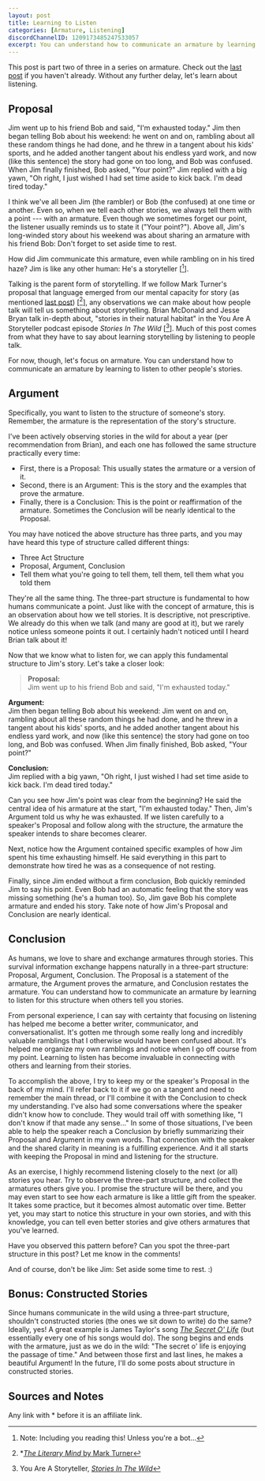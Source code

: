```yaml
---
layout: post
title: Learning to Listen
categories: [Armature, Listening]
discordChannelID: 1209173485247533057
excerpt: You can understand how to communicate an armature by learning to listen to other people's stories.
---
```


This post is part two of three in a series on armature. Check out the [last post]({{site.baseurl}}/the-purpose-of-stories) if you haven't already. Without any further delay, let's learn about listening.

## Proposal
Jim went up to his friend Bob and said, "I'm exhausted today." Jim then began telling Bob about his weekend: he went on and on, rambling about all these random things he had done, and he threw in a tangent about his kids' sports, and he added another tangent about his endless yard work, and now (like this sentence) the story had gone on too long, and Bob was confused. When Jim finally finished, Bob asked, "Your point?" Jim replied with a big yawn, "Oh right, I just wished I had set time aside to kick back. I'm dead tired today." 

I think we've all been Jim (the rambler) or Bob (the confused) at one time or another. Even so, when we tell each other stories, we always tell them with a point --- with an armature. Even though we sometimes forget our point, the listener usually reminds us to state it ("Your point?"). Above all, Jim's long-winded story about his weekend was about sharing an armature with his friend Bob: Don't forget to set aside time to rest.

How did Jim communicate this armature, even while rambling on in his tired haze? Jim is like any other human: He's a storyteller [[^Note-bot]]. 

Talking is the parent form of storytelling. If we follow Mark Turner's proposal that language emerged from our mental capacity for story (as mentioned [last post]({{site.baseurl}}/the-purpose-of-stories)) [[^Turner-LM]], any observations we can make about how people talk will tell us something about storytelling. Brian McDonald and Jesse Bryan talk in-depth about, "stories in their natural habitat" in the You Are A Storyteller podcast episode *Stories In The Wild* [[^YAAS-wild-stories]]. Much of this post comes from what they have to say about learning storytelling by listening to people talk.

For now, though, let's focus on armature. You can understand how to communicate an armature by learning to listen to other people's stories.

## Argument

Specifically, you want to listen to the structure of someone's story. Remember, the armature is the representation of the story's structure.

I've been actively observing stories in the wild for about a year (per recommendation from Brian), and each one has followed the same structure practically every time:
- First, there is a Proposal: This usually states the armature or a version of it. 
- Second, there is an Argument: This is the story and the examples that prove the armature. 
- Finally, there is a Conclusion: This is the point or reaffirmation of the armature. Sometimes the Conclusion will be nearly identical to the Proposal.

You may have noticed the above structure has three parts, and you may have heard this type of structure called different things:
- Three Act Structure
- Proposal, Argument, Conclusion
- Tell them what you're going to tell them, tell them, tell them what you told them

They're all the same thing. The three-part structure is fundamental to how humans communicate a point. Just like with the concept of armature, this is an observation about how we tell stories. It is descriptive, not prescriptive. We already do this when we talk (and many are good at it), but we rarely notice unless someone points it out. I certainly hadn't noticed until I heard Brian talk about it!

Now that we know what to listen for, we can apply this fundamental structure to Jim's story. Let's take a closer look: 


>**Proposal:**  
Jim went up to his friend Bob and said, "I'm exhausted today." 
>
**Argument:**  
Jim then began telling Bob about his weekend: Jim went on and on, rambling about all these random things he had done, and he threw in a tangent about his kids' sports, and he added another tangent about his endless yard work, and now (like this sentence) the story had gone on too long, and Bob was confused. When Jim finally finished, Bob asked, "Your point?" 
>
**Conclusion:**  
Jim replied with a big yawn, "Oh right, I just wished I had set time aside to kick back. I'm dead tired today."
>

Can you see how Jim's point was clear from the beginning? He said the central idea of his armature at the start, "I'm exhausted today." Then, Jim's Argument told us why he was exhausted. If we listen carefully to a speaker's Proposal and follow along with the structure, the armature the speaker intends to share becomes clearer. 

Next, notice how the Argument contained specific examples of how Jim spent his time exhausting himself. He said everything in this part to demonstrate how tired he was as a consequence of not resting.

Finally, since Jim ended without a firm conclusion, Bob quickly reminded Jim to say his point. Even Bob had an automatic feeling that the story was missing something (he's a human too). So, Jim gave Bob his complete armature and ended his story. Take note of how Jim's Proposal and Conclusion are nearly identical.

## Conclusion

As humans, we love to share and exchange armatures through stories. This survival information exchange happens naturally in a three-part structure: Proposal, Argument, Conclusion. The Proposal is a statement of the armature, the Argument proves the armature, and Conclusion restates the armature. You can understand how to communicate an armature by learning to listen for this structure when others tell you stories. 

From personal experience, I can say with certainty that focusing on listening has helped me become a better writer, communicator, and conversationalist. It's gotten me through some really long and incredibly valuable ramblings that I otherwise would have been confused about. It's helped me organize my own ramblings and notice when I go off course from my point. Learning to listen has become invaluable in connecting with others and learning from their stories. 

To accomplish the above, I try to keep my or the speaker's Proposal in the back of my mind. I'll refer back to it if we go on a tangent and need to remember the main thread, or I'll combine it with the Conclusion to check my understanding. I've also had some conversations where the speaker didn't know how to conclude. They would trail off with something like, "I don't know if that made any sense..." In some of those situations, I've been able to help the speaker reach a Conclusion by briefly summarizing their Proposal and Argument in my own words. That connection with the speaker and the shared clarity in meaning is a fulfilling experience. And it all starts with keeping the Proposal in mind and listening for the structure.

As an exercise, I highly recommend listening closely to the next (or all) stories you hear. Try to observe the three-part structure, and collect the armatures others give you. I promise the structure will be there, and you may even start to see how each armature is like a little gift from the speaker. It takes some practice, but it becomes almost automatic over time. Better yet, you may start to notice this structure in your own stories, and with this knowledge, you can tell even better stories and give others armatures that you've learned.

Have you observed this pattern before? Can you spot the three-part structure in this post? Let me know in the comments!

And of course, don't be like Jim: Set aside some time to rest. :)

## Bonus: Constructed Stories
Since humans communicate in the wild using a three-part structure, shouldn't constructed stories (the ones we sit down to write) do the same? Ideally, yes! A great example is James Taylor's song [*The Secret O' Life*](https://songwhip.com/james-taylor/secret-o-life) (but essentially every one of his songs would do). The song begins and ends with the armature, just as we do in the wild: "The secret o' life is enjoying the passage of time." And between those first and last lines, he makes a beautiful Argument! In the future, I'll do some posts about structure in constructed stories.

## Sources and Notes
<div class="disclosure">Any link with * before it is an affiliate link.</div>

[^Turner-LM]: *[*The Literary Mind* by Mark Turner](https://bookshop.org/a/88122/9780195126679)
[^YAAS-wild-stories]: You Are A Storyteller, [*Stories In The Wild*](https://www.youtube.com/watch?v=AslPqtTqdzI&list=PLHK7RpTSl-mi0zk4fbd_8FMXxQLFcoVdj)
[^Note-bot]: Note: Including you reading this! Unless you're a bot...